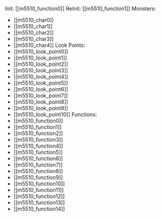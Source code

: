 Init: [[m5510_function0]]
ReInit: [[m5510_function1]]
Monsters:
- [[m5510_char0]]
- [[m5510_char1]]
- [[m5510_char2]]
- [[m5510_char3]]
- [[m5510_char4]]
Look Points:
- [[m5510_look_point0]]
- [[m5510_look_point1]]
- [[m5510_look_point2]]
- [[m5510_look_point3]]
- [[m5510_look_point4]]
- [[m5510_look_point5]]
- [[m5510_look_point6]]
- [[m5510_look_point7]]
- [[m5510_look_point8]]
- [[m5510_look_point9]]
- [[m5510_look_point10]]
Functions:
- [[m5510_function0]]
- [[m5510_function1]]
- [[m5510_function2]]
- [[m5510_function3]]
- [[m5510_function4]]
- [[m5510_function5]]
- [[m5510_function6]]
- [[m5510_function7]]
- [[m5510_function8]]
- [[m5510_function9]]
- [[m5510_function10]]
- [[m5510_function11]]
- [[m5510_function12]]
- [[m5510_function13]]
- [[m5510_function14]]
